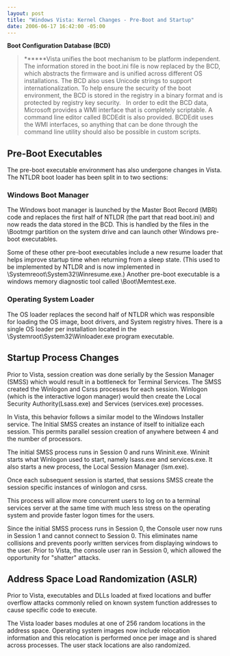 ```yaml
---
layout: post
title: "Windows Vista: Kernel Changes - Pre-Boot and Startup"
date: 2006-06-17 16:42:00 -05:00
---
```


**Boot Configuration Database (BCD)**

> ******Vista unifies the boot mechanism to be platform independent. The information stored in the boot.ini file is now replaced by the BCD, which abstracts the firmware and is unified across different OS installations. The BCD also uses Unicode strings to support internationalization. To help ensure the security of the boot environment, the BCD is stored in the registry in a binary format and is protected by registry key security.
 
In order to edit the BCD data, Microsoft provides a WMI interface that is completely scriptable. A command line editor called BCDEdit is also provided. BCDEdit uses the WMI interfaces, so anything that can be done through the command line utility should also be possible in custom scripts.

## Pre-Boot Executables

The pre-boot executable environment has also undergone changes in Vista. The NTLDR boot loader has been split in to two sections:

### Windows Boot Manager

The Windows boot manager is launched by the Master Boot Record (MBR) code and replaces the first half of NTLDR (the part that read boot.ini) and now reads the data stored in the BCD. This is handled by the files in the \Bootmgr partition on the system drive and can launch other Windows pre-boot executables.

Some of these other pre-boot executables include a new resume loader that helps improve startup time when returning from a sleep state. (This used to be implemented by NTLDR and is now implemented in \Systemreoot\System32\Winresume.exe.) Another pre-boot executable is a windows memory diagnostic tool called \Boot\Memtest.exe.

### Operating System Loader

The OS loader replaces the second half of NTLDR which was responsible for loading the OS image, boot drivers, and System registry hives. There is a single OS loader per installation located in the \Systemroot\System32\Winloader.exe program executable.

## Startup Process Changes

Prior to Vista, session creation was done serially by the Session Manager (SMSS) which would result in a bottleneck for Terminal Services. The SMSS created the Winlogon and Csrss processes for each session. Winlogon (which is the interactive logon manager) would then create the Local Security Authority(Lsass.exe) and Services (services.exe) processes.

In Vista, this behavior follows a similar model to the Windows Installer service. The Initial SMSS creates an instance of itself to initialize each session. This permits parallel session creation of anywhere between 4 and the number of processors.

The initial SMSS process runs in Session 0 and runs Wininit.exe. Wininit starts what Winlogon used to start, namely lsass.exe and services.exe. It also starts a new process, the Local Session Manager (lsm.exe).

Once each subsequent session is started, that sessions SMSS create the session specific instances of winlogon and csrss.

This process will allow more concurrent users to log on to a terminal services server at the same time with much less stress on the operating system and provide faster logon times for the users.

Since the initial SMSS process runs in Session 0, the Console user now runs in Session 1 and cannot connect to Session 0. This eliminates name collisions and prevents poorly written services from displaying windows to the user. Prior to Vista, the console user ran in Session 0, which allowed the opportunity for "shatter" attacks.

## Address Space Load Randomization (ASLR)

Prior to Vista, executables and DLLs loaded at fixed locations and buffer overflow attacks commonly relied on known system function addresses to cause specific code to execute.

The Vista loader bases modules at one of 256 random locations in the address space. Operating system images now include relocation information and this relocation is performed once per image and is shared across processes. The user stack locations are also randomized.
